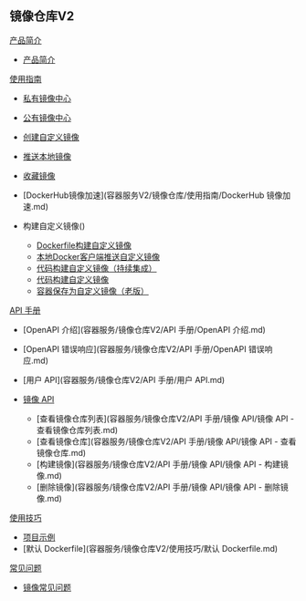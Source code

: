 ## 镜像仓库V2

[产品简介]()
 
  * [产品简介](容器服务/镜像仓库V2/产品简介/镜像仓库产品简介.md)

[使用指南]()

  * [私有镜像中心](容器服务/镜像仓库V2/使用指南/私有镜像中心.md)
  * [公有镜像中心](容器服务/镜像仓库V2/使用指南/公有镜像中心.md)
  * [创建自定义镜像](容器服务/镜像仓库V2/使用指南/创建自定义镜像.md)
  * [推送本地镜像](容器服务/镜像仓库V2/使用指南/推送本地镜像.md)
  * [收藏镜像](容器服务/镜像仓库V2/使用指南/收藏镜像.md)
  * [DockerHub镜像加速](容器服务V2/镜像仓库/使用指南/DockerHub 镜像加速.md)

  * 构建自定义镜像()
    * [Dockerfile构建自定义镜像](容器服务V2/镜像仓库/使用指南/构建自定义镜像/Dockerfile构建自定义镜像.md)
    * [本地Docker客户端推送自定义镜像](容器服务V2/镜像仓库/使用指南/构建自定义镜像/本地Docker客户端推送自定义镜像.md)
    * [代码构建自定义镜像（持续集成）](容器服务V2/镜像仓库/使用指南/构建自定义镜像/代码构建自定义镜像（持续集成）.md)
    * [代码构建自定义镜像](容器服务V2/镜像仓库/使用指南/构建自定义镜像/代码构建自定义镜像.md)
    * [容器保存为自定义镜像（老版）](容器服务V2/镜像仓库/使用指南/构建自定义镜像/容器保存为自定义镜像（老版）.md)

[API 手册]()

* [OpenAPI 介绍](容器服务/镜像仓库V2/API 手册/OpenAPI 介绍.md)
* [OpenAPI 错误响应](容器服务/镜像仓库V2/API 手册/OpenAPI 错误响应.md)
* [用户 API](容器服务/镜像仓库V2/API 手册/用户 API.md)
* [镜像 API]()

  * [查看镜像仓库列表](容器服务/镜像仓库V2/API 手册/镜像 API/镜像 API - 查看镜像仓库列表.md)
  * [查看镜像仓库](容器服务/镜像仓库V2/API 手册/镜像 API/镜像 API - 查看镜像仓库.md)
  * [构建镜像](容器服务/镜像仓库V2/API 手册/镜像 API/镜像 API - 构建镜像.md)
  * [删除镜像](容器服务/镜像仓库V2/API 手册/镜像 API/镜像 API - 删除镜像.md)

[使用技巧]()

* [项目示例](容器服务/镜像仓库V2/使用技巧/项目示例.md)
* [默认 Dockerfile](容器服务/镜像仓库V2/使用技巧/默认 Dockerfile.md)

[常见问题]()

  * [镜像常见问题](容器服务/镜像仓库V2/常见问题/镜像仓库常见问题.md)